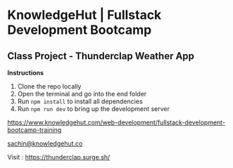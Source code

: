 # KnowledgeHut | Fullstack Development Bootcamp

## Class Project - Thunderclap Weather App

 **Instructions**

1. Clone the repo locally
2. Open the terminal and go into the end folder
3. Run `npm install` to install all dependencies
4. Run `npm run dev` to bring up the development server

<https://www.knowledgehut.com/web-development/fullstack-development-bootcamp-training>

<sachin@knowledgehut.co>

Visit : <https://thunderclap.surge.sh/>
